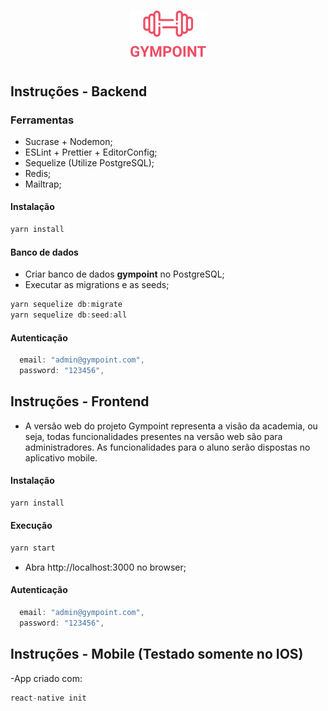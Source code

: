 <h1 align="center">
  <img alt="Gympoint" title="Gympoint" src=".github/logo.png"/>
</h1>

## Instruções - Backend

### Ferramentas

- Sucrase + Nodemon;
- ESLint + Prettier + EditorConfig;
- Sequelize (Utilize PostgreSQL);
- Redis;
- Mailtrap;

#### Instalação
```js
yarn install
```

#### Banco de dados
- Criar banco de dados **gympoint** no PostgreSQL;
- Executar as migrations e as seeds;
```js
yarn sequelize db:migrate
yarn sequelize db:seed:all
```

#### Autenticação

```js
  email: "admin@gympoint.com",
  password: "123456",
```

## Instruções - Frontend
- A versão web do projeto Gympoint representa a visão da academia, ou seja, todas funcionalidades presentes na versão web são para administradores. As funcionalidades para o aluno serão dispostas no aplicativo mobile.

#### Instalação
```js
yarn install
```

#### Execução
```js
yarn start
```
- Abra http://localhost:3000 no browser;

#### Autenticação

```js
  email: "admin@gympoint.com",
  password: "123456",
```

## Instruções - Mobile (Testado somente no IOS)
-App criado com:
```js
react-native init
```

